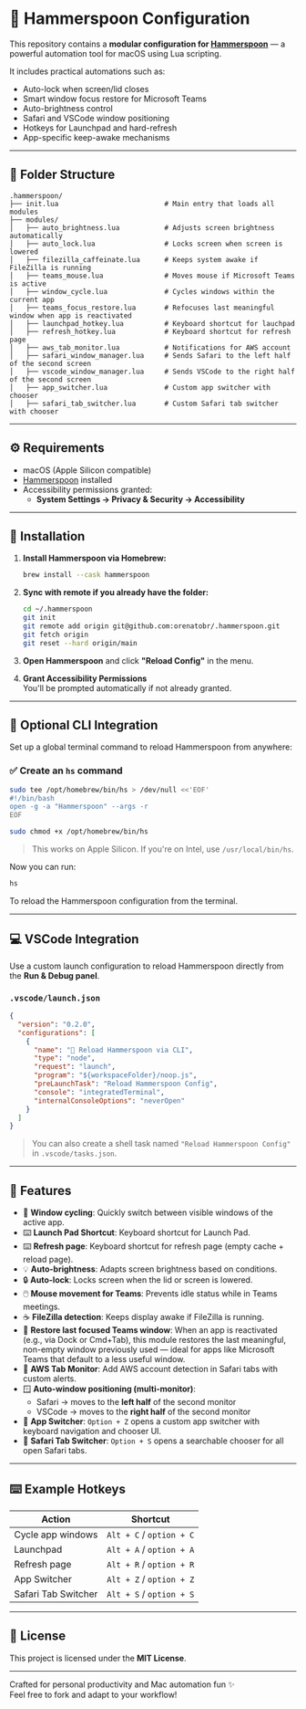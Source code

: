 # 🍎 Hammerspoon Configuration

This repository contains a **modular configuration for [Hammerspoon](https://www.hammerspoon.org/)** — a powerful automation tool for macOS using Lua scripting.

It includes practical automations such as:

- Auto-lock when screen/lid closes
- Smart window focus restore for Microsoft Teams
- Auto-brightness control
- Safari and VSCode window positioning
- Hotkeys for Launchpad and hard-refresh
- App-specific keep-awake mechanisms

---

## 📁 Folder Structure

```text
.hammerspoon/
├── init.lua                          # Main entry that loads all modules
├── modules/
│   ├── auto_brightness.lua           # Adjusts screen brightness automatically
│   ├── auto_lock.lua                 # Locks screen when screen is lowered
│   ├── filezilla_caffeinate.lua      # Keeps system awake if FileZilla is running
│   ├── teams_mouse.lua               # Moves mouse if Microsoft Teams is active
│   ├── window_cycle.lua              # Cycles windows within the current app
│   ├── teams_focus_restore.lua       # Refocuses last meaningful window when app is reactivated
│   ├── launchpad_hotkey.lua          # Keyboard shortcut for lauchpad
│   ├── refresh_hotkey.lua            # Keyboard shortcut for refresh page
│   ├── aws_tab_monitor.lua           # Notifications for AWS account
│   ├── safari_window_manager.lua     # Sends Safari to the left half of the second screen
│   ├── vscode_window_manager.lua     # Sends VSCode to the right half of the second screen
│   ├── app_switcher.lua              # Custom app switcher with chooser
│   ├── safari_tab_switcher.lua       # Custom Safari tab switcher with chooser
```

---

## ⚙️ Requirements

- macOS (Apple Silicon compatible)
- [Hammerspoon](https://www.hammerspoon.org/) installed
- Accessibility permissions granted:
  - **System Settings → Privacy & Security → Accessibility**

---

## 🚀 Installation

1. **Install Hammerspoon via Homebrew:**

   ```bash
   brew install --cask hammerspoon
   ```

2. **Sync with remote if you already have the folder:**

   ```bash
   cd ~/.hammerspoon
   git init
   git remote add origin git@github.com:orenatobr/.hammerspoon.git
   git fetch origin
   git reset --hard origin/main
   ```

3. **Open Hammerspoon** and click **"Reload Config"** in the menu.

4. **Grant Accessibility Permissions**  
   You'll be prompted automatically if not already granted.

---

## 🧪 Optional CLI Integration

Set up a global terminal command to reload Hammerspoon from anywhere:

### ✅ Create an `hs` command

```bash
sudo tee /opt/homebrew/bin/hs > /dev/null <<'EOF'
#!/bin/bash
open -g -a "Hammerspoon" --args -r
EOF

sudo chmod +x /opt/homebrew/bin/hs
```

> This works on Apple Silicon. If you're on Intel, use `/usr/local/bin/hs`.

Now you can run:

```bash
hs
```

To reload the Hammerspoon configuration from the terminal.

---

## 💻 VSCode Integration

Use a custom launch configuration to reload Hammerspoon directly from the **Run & Debug panel**.

### `.vscode/launch.json`

```json
{
  "version": "0.2.0",
  "configurations": [
    {
      "name": "🔁 Reload Hammerspoon via CLI",
      "type": "node",
      "request": "launch",
      "program": "${workspaceFolder}/noop.js",
      "preLaunchTask": "Reload Hammerspoon Config",
      "console": "integratedTerminal",
      "internalConsoleOptions": "neverOpen"
    }
  ]
}
```

> You can also create a shell task named `"Reload Hammerspoon Config"` in `.vscode/tasks.json`.

---

## 🧠 Features

- 🔁 **Window cycling**: Quickly switch between visible windows of the active app.
- ⌨️ **Launch Pad Shortcut**: Keyboard shortcut for Launch Pad.
- ⌨️ **Refresh page**: Keyboard shortcut for refresh page (empty cache + reload page).
- 💡 **Auto-brightness**: Adapts screen brightness based on conditions.
- 🔒 **Auto-lock**: Locks screen when the lid or screen is lowered.
- 🖱️ **Mouse movement for Teams**: Prevents idle status while in Teams meetings.
- ☕ **FileZilla detection**: Keeps display awake if FileZilla is running.
- 🧭 **Restore last focused Teams window**: When an app is reactivated (e.g., via Dock or Cmd+Tab), this module restores the last meaningful, non-empty window previously used — ideal for apps like Microsoft Teams that default to a less useful window.
- 🧭 **AWS Tab Monitor**: Add AWS account detection in Safari tabs with custom alerts.
- 🪟 **Auto-window positioning (multi-monitor)**:
  - Safari → moves to the **left half** of the second monitor
  - VSCode → moves to the **right half** of the second monitor
- 🔀 **App Switcher**: `Option + Z` opens a custom app switcher with keyboard navigation and chooser UI.
- 📑 **Safari Tab Switcher**: `Option + S` opens a searchable chooser for all open Safari tabs.

---

## ⌨️ Example Hotkeys

| Action                | Shortcut                |
|-----------------------|-------------------------|
| Cycle app windows     | `Alt + C` / `option + C`|
| Launchpad             | `Alt + A` / `option + A`|
| Refresh page          | `Alt + R` / `option + R`|
| App Switcher          | `Alt + Z` / `option + Z`|
| Safari Tab Switcher   | `Alt + S` / `option + S`|

---

## 📜 License

This project is licensed under the **MIT License**.

---

Crafted for personal productivity and Mac automation fun ✨  
Feel free to fork and adapt to your workflow!
